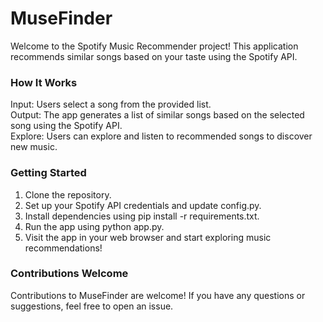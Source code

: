 # MuseFinder

Welcome to the Spotify Music Recommender project! This application recommends similar songs based on your taste using the Spotify API.

### How It Works

Input: Users select a song from the provided list.  
Output: The app generates a list of similar songs based on the selected song using the Spotify API.  
Explore: Users can explore and listen to recommended songs to discover new music.

### Getting Started

1. Clone the repository.
2. Set up your Spotify API credentials and update config.py.
3. Install dependencies using pip install -r requirements.txt.
4. Run the app using python app.py.
5. Visit the app in your web browser and start exploring music recommendations!

### Contributions Welcome

Contributions to MuseFinder are welcome! If you have any questions or suggestions, feel free to open an issue.

